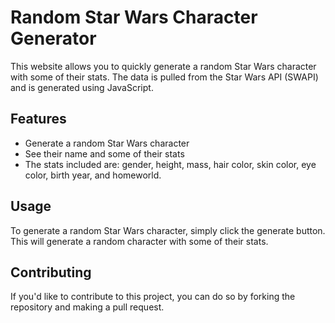 # Random Star Wars Character Generator

This website allows you to quickly generate a random Star Wars character with some of their stats. The data is pulled from the Star Wars API (SWAPI) and is generated using JavaScript.

## Features

- Generate a random Star Wars character
- See their name and some of their stats
- The stats included are: gender, height, mass, hair color, skin color, eye color, birth year, and homeworld.

## Usage

To generate a random Star Wars character, simply click the generate button. This will generate a random character with some of their stats. 

## Contributing

If you'd like to contribute to this project, you can do so by forking the repository and making a pull request.
